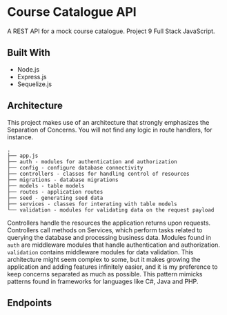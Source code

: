 # Course Catalogue API

A REST API for a mock course catalogue. Project 9 Full Stack JavaScript.

## Built With 
* Node.js
* Express.js 
* Sequelize.js

## Architecture
This project makes use of an architecture that strongly emphasizes the Separation of Concerns. You will not find any logic in route handlers, for instance.

```
.
├── app.js
├── auth - modules for authentication and authorization
├── config - configure database connectivity
├── controllers - classes for handling control of resources
├── migrations - database migrations
├── models - table models
├── routes - application routes
├── seed - generating seed data
├── services - classes for interating with table models
└── validation - modules for validating data on the request payload
```

Controllers handle the resources the application returns upon requests. Controllers call methods on Services, which perform tasks related to querying the database and processing business data. Modules found in `auth` are middleware modules that handle authentication and authorization. `validation` contains middleware modules for data validation. This architecture might seem complex to some, but it makes growing the application and adding features infinitely easier, and it is my preference to keep concerns separated as much as possible. This pattern mimicks patterns found in frameworks for languages like C#, Java and PHP. 

## Endpoints
